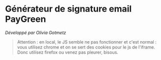 # Générateur de signature email PayGreen

*Développé par Olivia Gotmetz*

> Attention : en local, le JS semble ne pas fonctionner et c'est normal : vous utilisez chrome et on se sert des cookies pour le js de l'iframe. Donc utilisez firefox ou venez pas pleurer, bisous.

